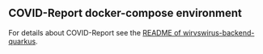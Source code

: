 ## COVID-Report docker-compose environment

For details about COVID-Report see the [README of wirvswirus-backend-quarkus](https://github.com/COVID-Report/wirvsvirus-backend-quarkus/blob/master/README.md).


